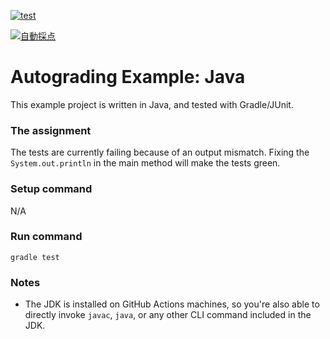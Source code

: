 [![test](https://github.com/i5201-java-base/autograding-example-java/actions/workflows/gradle.yml/badge.svg)](https://github.com/i5201-java-base/autograding-example-java/actions/workflows/gradle.yml)

[![自動採点](https://github.com/i5201-java-base/autograding-example-java/actions/workflows/gradle.yml/badge.svg?branch=main&event=push)](https://github.com/i5201-java-base/autograding-example-java/actions/workflows/gradle.yml)
# Autograding Example: Java
This example project is written in Java, and tested with Gradle/JUnit.

### The assignment
The tests are currently failing because of an output mismatch. Fixing the `System.out.println` in the main method will make the tests green.

### Setup command
N/A

### Run command
`gradle test`

### Notes
- The JDK is installed on GitHub Actions machines, so you're also able to directly invoke `javac`, `java`, or any other CLI command included in the JDK. 
